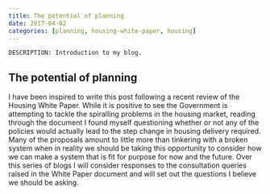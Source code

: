 ```yaml
---
title: The potential of planning
date: 2017-04-02
categories: [planning, housing-white-paper, housing]
---
```


    DESCRIPTION: Introduction to my blog.

## The potential of planning

I have been inspired to write this post following a recent review of the Housing White Paper. While it is positive to see the Government is attempting to tackle the spiralling problems in the housing market, reading through the document I found myself questioning whether or not any of the policies would actually lead to the step change in housing delivery required. Many of the proposals amount to little more than tinkering with a broken system when in reality we should be taking this opportunity to consider how we can make a system that is fit for purpose for now and the future. Over this series of blogs I will consider responses to the consultation queries raised in the White Paper document and will set out the questions I believe we should be asking.
